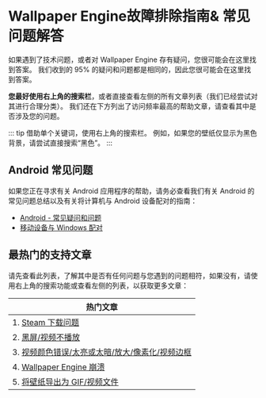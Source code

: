 # Wallpaper Engine故障排除指南& 常见问题解答
如果遇到了技术问题，或者对 Wallpaper Engine 存有疑问，您很可能会在这里找到答案。 我们收到的 95% 的疑问和问题都是相同的，因此您很可能会在这里找到答案。

**您最好使用右上角的搜索栏**，或者直接查看左侧的所有文章列表（我们已经尝试对其进行合理分类）。 我们还在下方列出了访问频率最高的帮助文章，请查看其中是否涉及您的问题。

::: tip
借助单个关键词，使用右上角的搜索栏。 例如，如果您的壁纸仅显示为黑色背景，请尝试直接搜索“黑色”。
:::

## Android 常见问题

如果您正在寻求有关 Android 应用程序的帮助，请务必查看我们有关 Android 的常见问题总结以及有关将计算机与 Android 设备配对的指南：

* [Android - 常见疑问和问题](mobile/faq.html)
* [移动设备与 Windows 配对](mobile/pairing.html)

## 最热门的支持文章

请先查看此列表，了解其中是否有任何问题与您遇到的问题相符，如果没有，请使用右上角的搜索功能或查看左侧的列表，以获取更多文章：

| **热门文章**                                             |
| ---------------------------------------------------- |
| 1. [Steam 下载问题](steam/download.html)                 |
| 2. [黑屏/视频不播放](noshow/notplaying.html)                |
| 3. [视频颜色错误/太亮或太暗/放大/像素化/视频边框](videos/artifacts.html) |
| 4. [Wallpaper Engine 崩溃](crash/application.html)     |
| 5. [将壁纸导出为 GIF/视频文件](functionality/export.html)      |

